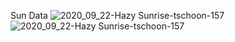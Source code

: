 Sun Data ![2020_09_22-Hazy Sunrise-tschoon-157](https://user-images.githubusercontent.com/111927530/190461515-823f2478-8690-4730-82e4-fdae63bc9e89.jpg)
![2020_09_22-Hazy Sunrise-tschoon-157](https://user-images.githubusercontent.com/111927530/190461527-0a68d72f-f3fc-4629-8b36-6c747ef6abfa.jpg)
